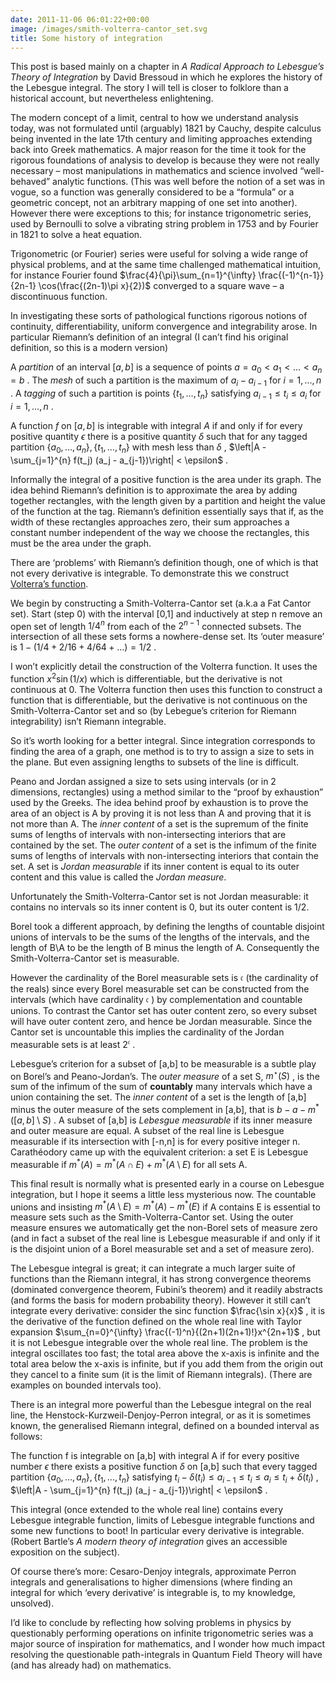 ```yaml
---
date: 2011-11-06 06:01:22+00:00
image: /images/smith-volterra-cantor_set.svg
title: Some history of integration
---
```


This post is based mainly on a chapter in *A Radical Approach to Lebesgue’s Theory of Integration* by David Bressoud in which he explores the history of the Lebesgue integral. The story I will tell is closer to folklore than a historical account, but nevertheless enlightening.


<!--more-->The modern concept of a limit, central to how we understand analysis today, was not formulated until (arguably) 1821 by Cauchy, despite calculus being invented in the late 17th century and limiting approaches extending back into Greek mathematics. A major reason for the time it took for the rigorous foundations of analysis to develop is because they were not really necessary – most manipulations in mathematics and science involved “well-behaved” analytic functions. (This was well before the notion of a set was in vogue, so a function was generally considered to be a “formula” or a geometric concept, not an arbitrary mapping of one set into another). However there were exceptions to this; for instance trigonometric series, used by Bernoulli to solve a vibrating string problem in 1753 and by Fourier in 1821 to solve a heat equation.


Trigonometric (or Fourier) series were useful for solving a wide range of physical problems, and at the same time challenged mathematical intuition, for instance Fourier found  $\frac{4}{\pi}\sum_{n=1}^{\infty} \frac{(-1)^{n-1}}{2n-1} \cos(\frac{(2n-1)\pi x}{2})$  converged to a square wave – a discontinuous function.


In investigating these sorts of pathological functions rigorous notions of continuity, differentiability, uniform convergence and integrability arose. In particular Riemann’s definition of an integral (I can’t find his original definition, so this is a modern version)


A *partition* of an interval  $[a,b]$  is a sequence of points  $a=a_0 < a_1 < \ldots < a_n=b$ . The *mesh* of such a partition is the maximum of  $a_{i}-a_{i-1}$  for  $i=1,\ldots,n$ . A *tagging* of such a partition is points  $\{t_1,\ldots,t_n\}$  satisfying  $a_{i-1} \leq t_i \leq a_i$  for  $i=1,\ldots,n$ .


A function  $f$  on  $[a,b]$  is integrable with integral  $A$  if and only if for every positive quantity  $\epsilon$  there is a positive quantity  $\delta$  such that for any tagged partition  $\{a_0,\ldots,a_n\},\{t_1,\ldots,t_n\}$  with mesh less than  $\delta$ ,  $\left|A - \sum_{j=1}^{n} f(t_j) (a_j - a_{j-1})\right| < \epsilon$ .


Informally the integral of a positive function is the area under its graph. The idea behind Riemann’s definition is to approximate the area by adding together rectangles, with the length given by a partition and height the value of the function at the tag. Riemann’s definition essentially says that if, as the width of these rectangles approaches zero, their sum approaches a constant number independent of the way we choose the rectangles, this must be the area under the graph.


There are ‘problems’ with Riemann’s definition though, one of which is that not every derivative is integrable. To demonstrate this we construct [Volterra’s function](http://en.wikipedia.org/wiki/Volterra_function).


We begin by constructing a Smith-Volterra-Cantor set (a.k.a a Fat Cantor set). Start (step 0) with the interval [0,1] and inductively at step n remove an open set of length  $1/4^n$  from each of the  $2^{n-1}$  connected subsets. The intersection of all these sets forms a nowhere-dense set. Its ‘outer measure’ is  $1 - (1/4 + 2/16 + 4/64 + \ldots) = 1/2$ .


I won’t explicitly detail the construction of the Volterra function. It uses the function  $x^2\sin(1/x)$  which is differentiable, but the derivative is not continuous at 0. The Volterra function then uses this function to construct a function that is differentiable, but the derivative is not continuous on the Smith-Volterra-Cantor set and so (by Lebegue’s criterion for Riemann integrability) isn’t Riemann integrable.


So it’s worth looking for a better integral. Since integration corresponds to finding the area of a graph, one method is to try to assign a size to sets in the plane. But even assigning lengths to subsets of the line is difficult.


Peano and Jordan assigned a size to sets using intervals (or in 2 dimensions, rectangles) using a method similar to the “proof by exhaustion” used by the Greeks. The idea behind proof by exhaustion is to prove the area of an object is A by proving it is not less than A and proving that it is not more than A. The *inner content* of a set is the supremum of the finite sums of lengths of intervals with non-intersecting interiors that are contained by the set. The *outer content* of a set is the infimum of the finite sums of lengths of intervals with non-intersecting interiors that contain the set. A set is *Jordan measurable* if its inner content is equal to its outer content and this value is called the *Jordan measure*.


Unfortunately the Smith-Volterra-Cantor set is not Jordan measurable: it contains no intervals so its inner content is 0, but its outer content is 1/2.


Borel took a different approach, by defining the lengths of countable disjoint unions of intervals to be the sums of the lengths of the intervals, and the length of B\A to be the length of B minus the length of A. Consequently the Smith-Volterra-Cantor set is measurable.


However the cardinality of the Borel measurable sets is  $\mathfrak{c}$  (the cardinality of the reals) since every Borel measurable set can be constructed from the intervals (which have cardinality  $\mathfrak{c}$ ) by complementation and countable unions. To contrast the Cantor set has outer content zero, so every subset will have outer content zero, and hence be Jordan measurable. Since the Cantor set is uncountable this implies the cardinality of the Jordan measurable sets is at least  $2^\mathfrak{c}$ .


Lebesgue’s criterion for a subset of [a,b] to be measurable is a subtle play on Borel’s and Peano-Jordan’s. The *outer measure* of a set S,  $m^\star(S)$ , is the sum of the infimum of the sum of **countably** many intervals which have a union containing the set. The *inner content* of a set is the length of [a,b] minus the outer measure of the sets complement in [a,b], that is  $b-a-m^*([a,b]\setminus S)$ . A subset of [a,b] is *Lebesgue measurable* if its inner measure and outer measure are equal. A subset of the real line is Lebesgue measurable if its intersection with [-n,n] is for every positive integer n. Carathéodory came up with the equivalent criterion: a set E is Lebesgue measurable if  $m^*(A) = m^*(A \cap E) + m^*(A\setminus E)$  for all sets A.


This final result is normally what is presented early in a course on Lebesgue integration, but I hope it seems a little less mysterious now. The countable unions and insisting  $m^*(A \setminus E) = m^*(A) - m^*(E)$  if A contains E is essential to measure sets such as the Smith-Volterra-Cantor set. Using the outer measure ensures we automatically get the non-Borel sets of measure zero (and in fact a subset of the real line is Lebesgue measurable if and only if it is the disjoint union of a Borel measurable set and a set of measure zero).


The Lebesgue integral is great; it can integrate a much larger suite of functions than the Riemann integral, it has strong convergence theorems (dominated convergence theorem, Fubini’s theorem) and it readily abstracts (and forms the basis for modern probability theory). However it still can’t integrate every derivative: consider the sinc function  $\frac{\sin x}{x}$ , it is the derivative of the function defined on the whole real line with Taylor expansion  $\sum_{n=0}^{\infty} \frac{(-1)^n}{(2n+1)(2n+1)!}x^{2n+1}$ , but it is not Lebesgue integrable over the whole real line. The problem is the integral oscillates too fast; the total area above the x-axis is infinite and the total area below the x-axis is infinite, but if you add them from the origin out they cancel to a finite sum (it is the limit of Riemann integrals). (There are examples on bounded intervals too).


There is an integral more powerful than the Lebesgue integral on the real line, the Henstock-Kurzweil-Denjoy-Perron integral, or as it is sometimes known, the generalised Riemann integral, defined on a bounded interval as follows:


The function f is integrable on [a,b] with integral A if for every positive number  $\epsilon$  there exists a positive function  $\delta$  on [a,b] such that every tagged partition $\{a_0,\ldots,a_n\},\{t_1,\ldots,t_n\}$  satisfying  $t_i - \delta (t_i) \leq a_{i-1} \leq t_i \leq a_i \leq t_i + \delta (t_i)$ ,  $\left|A - \sum_{j=1}^{n} f(t_j) (a_j - a_{j-1})\right| < \epsilon$ .


This integral (once extended to the whole real line) contains every Lebesgue integrable function, limits of Lebesgue integrable functions and some new functions to boot! In particular every derivative is integrable. (Robert Bartle’s *A modern theory of integration* gives an accessible exposition on the subject).


Of course there’s more: Cesaro-Denjoy integrals, approximate Perron integrals and generalisations to higher dimensions (where finding an integral for which ‘every derivative’ is integrable is, to my knowledge, unsolved).


I’d like to conclude by reflecting how solving problems in physics by questionably performing operations on infinite trigonometric series was a major source of inspiration for mathematics, and I wonder how much impact resolving the questionable path-integrals in Quantum Field Theory will have (and has already had) on mathematics.